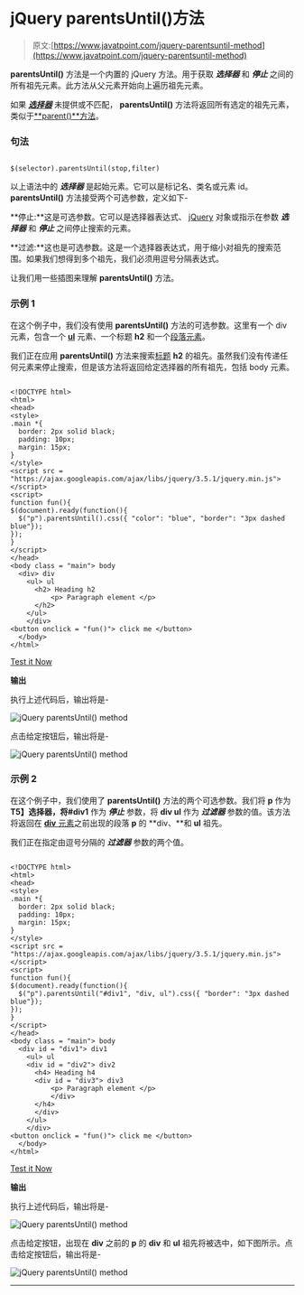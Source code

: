# jQuery parentsUntil()方法

> 原文:[https://www.javatpoint.com/jquery-parentsuntil-method](https://www.javatpoint.com/jquery-parentsuntil-method)

**parentsUntil()** 方法是一个内置的 jQuery 方法。用于获取 ***选择器*** 和 ***停止*** 之间的所有祖先元素。此方法从父元素开始向上遍历祖先元素。

如果 ***[选择器](https://www.javatpoint.com/jquery-selectors)*** 未提供或不匹配， **parentsUntil()** 方法将返回所有选定的祖先元素，类似于[**parent()**方法](jquery-parents-method)。

### 句法

```

$(selector).parentsUntil(stop,filter)

```

以上语法中的 ***选择器*** 是起始元素。它可以是标记名、类名或元素 id。 **parentsUntil()** 方法接受两个可选参数，定义如下-

**停止:**这是可选参数。它可以是选择器表达式、 [jQuery](https://www.javatpoint.com/jquery-tutorial) 对象或指示在参数 ***选择器*** 和 ***停止*** 之间停止搜索的元素。

**过滤:**这也是可选参数。这是一个选择器表达式，用于缩小对祖先的搜索范围。如果我们想得到多个祖先，我们必须用逗号分隔表达式。

让我们用一些插图来理解 **parentsUntil()** 方法。

### 示例 1

在这个例子中，我们没有使用 **parentsUntil()** 方法的可选参数。这里有一个 div 元素，包含一个 **[ul](https://www.javatpoint.com/html-unordered-list)** 元素、一个标题 **h2** 和一个[段落元素](https://www.javatpoint.com/html-paragraph)。

我们正在应用 **parentsUntil()** 方法来搜索[标题](https://www.javatpoint.com/html-heading) **h2** 的祖先。虽然我们没有传递任何元素来停止搜索，但是该方法将返回给定选择器的所有祖先，包括 body 元素。

```

<!DOCTYPE html>
<html>
<head>
<style>
.main *{ 
  border: 2px solid black;
  padding: 10px;
  margin: 15px;
}
</style>
<script src = "https://ajax.googleapis.com/ajax/libs/jquery/3.5.1/jquery.min.js"></script>
<script>
function fun(){
$(document).ready(function(){
  $("p").parentsUntil().css({ "color": "blue", "border": "3px dashed blue"});
});
}
</script>
</head>
<body class = "main"> body
  <div> div
    <ul> ul 
      <h2> Heading h2
          <p> Paragraph element </p>
      </h2>
    </ul>   
	</div>
<button onclick = "fun()"> click me </button>
  </body>
</html>

```

[Test it Now](https://www.javatpoint.com/oprweb/test.jsp?filename=jquery-parentsuntil-method1)

**输出**

执行上述代码后，输出将是-

![jQuery parentsUntil() method](../Images/322ea98ac5d2e3190cfdc8939a2adf33.png)

点击给定按钮后，输出将是-

![jQuery parentsUntil() method](../Images/5b7161cad7815eed72a1c378c8be7241.png)

### 示例 2

在这个例子中，我们使用了 **parentsUntil()** 方法的两个可选参数。我们将 **p** 作为**T5】选择器，将#div1** 作为 ***停止*** 参数，将 **div ul** 作为 ***过滤器*** 参数的值。该方法将返回在 [**div** 元素](https://www.javatpoint.com/html-div-tag)之前出现的段落 **p** 的 **div、**和 **ul** 祖先。

我们正在指定由逗号分隔的 ***过滤器*** 参数的两个值。

```

<!DOCTYPE html>
<html>
<head>
<style>
.main *{ 
  border: 2px solid black;
  padding: 10px;
  margin: 15px;
}
</style>
<script src = "https://ajax.googleapis.com/ajax/libs/jquery/3.5.1/jquery.min.js"> </script>
<script>
function fun(){
$(document).ready(function(){
  $("p").parentsUntil("#div1", "div, ul").css({ "border": "3px dashed blue"});
});
}
</script>
</head>
<body class = "main"> body
  <div id = "div1"> div1
    <ul> ul 
	<div id = "div2"> div2 
      <h4> Heading h4
	  <div id = "div3"> div3
          <p> Paragraph element </p>
		  </div>
      </h4>
	  </div>
    </ul>   
	</div>
<button onclick = "fun()"> click me </button>
  </body>
</html>

```

[Test it Now](https://www.javatpoint.com/oprweb/test.jsp?filename=jquery-parentsuntil-method2)

**输出**

执行上述代码后，输出将是-

![jQuery parentsUntil() method](../Images/752d97015631e72ab4c84ad743ba47ab.png)

点击给定按钮，出现在 **div** 之前的 **p** 的 **div** 和 **ul** 祖先将被选中，如下图所示。点击给定按钮后，输出将是-

![jQuery parentsUntil() method](../Images/4486f8b7149b60db8250bcdffeb362e0.png)

* * *
